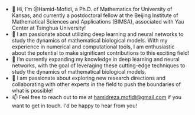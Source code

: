 - 👋 Hi, I’m @Hamid-Mofidi, a Ph.D. of Mathematics for University of Kansas, and currently a postdoctoral fellow at the Beijing Institute of Mathematical Sciences and Applications (BIMSA), associated with Yau Center at Tsinghua University!
- 👀 I am passionate about utilizing deep learning and neural networks to study the dynamics of mathematical biological models. With my experience in numerical and computational tools, I am enthusiastic about the potential to make significant contributions to this exciting field!
- 🌱 I’m currently expanding my knowledge in deep learning and neural networks, with the goal of leveraging these cutting-edge techniques to study the dynamics of mathematical biological models. 
- 💞️ I am passionate about exploring new research directions and collaborating with other experts in the field to push the boundaries of what is possible!
- 📫 Feel free to reach out to me at hamidreza.mofidi@gmail.com if you want to get in touch. I'd be happy to hear from you!

<!---
Hamid-Mofidi/Hamid-Mofidi is a ✨ special ✨ repository because its `README.md` (this file) appears on your GitHub profile.
You can click the Preview link to take a look at your changes.
--->
